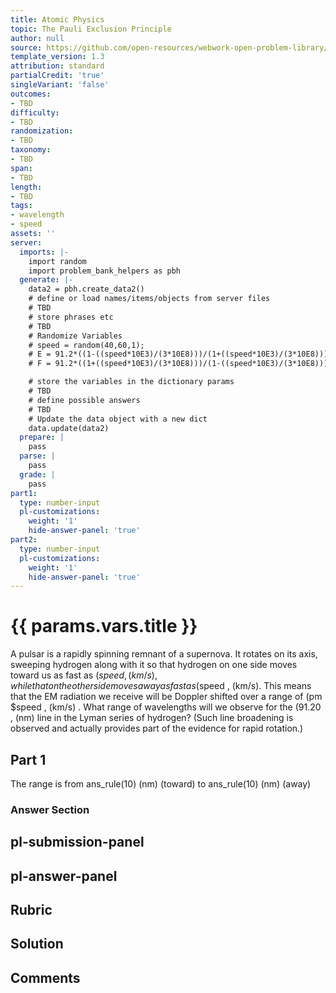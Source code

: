 ```yaml
---
title: Atomic Physics
topic: The Pauli Exclusion Principle
author: null
source: https://github.com/open-resources/webwork-open-problem-library/tree/master/Contrib/BrockPhysics/College_Physics_Urone/30.Atomic_Physics/30-09.The_Pauli_Exclusion_Principle/NU_U17_30_09_022.pg
template_version: 1.3
attribution: standard
partialCredit: 'true'
singleVariant: 'false'
outcomes:
- TBD
difficulty:
- TBD
randomization:
- TBD
taxonomy:
- TBD
span:
- TBD
length:
- TBD
tags:
- wavelength
- speed
assets: ''
server:
  imports: |-
    import random
    import problem_bank_helpers as pbh
  generate: |-
    data2 = pbh.create_data2()
    # define or load names/items/objects from server files
    # TBD
    # store phrases etc
    # TBD
    # Randomize Variables
    # speed = random(40,60,1);
    # E = 91.2*((1-((speed*10E3)/(3*10E8)))/(1+((speed*10E3)/(3*10E8))))E(1/2);
    # F = 91.2*((1+((speed*10E3)/(3*10E8)))/(1-((speed*10E3)/(3*10E8))))E(1/2);

    # store the variables in the dictionary params
    # TBD
    # define possible answers
    # TBD
    # Update the data object with a new dict
    data.update(data2)
  prepare: |
    pass
  parse: |
    pass
  grade: |
    pass
part1:
  type: number-input
  pl-customizations:
    weight: '1'
    hide-answer-panel: 'true'
part2:
  type: number-input
  pl-customizations:
    weight: '1'
    hide-answer-panel: 'true'
---
```


# {{ params.vars.title }} 


A pulsar is a rapidly spinning remnant of a supernova. It rotates on its axis, sweeping hydrogen along with it so that hydrogen on one side moves toward us as fast as ($speed , (km/s), while that on the other side moves away as fast as ($speed , (km/s). This means that the EM radiation we receive will be Doppler shifted over a range of (pm $speed , (km/s) . What range of wavelengths will we observe for the (91.20 , (nm) line in the Lyman series of hydrogen? (Such line broadening is observed and actually provides part of the evidence for rapid rotation.)

## Part 1 
The range is from ans_rule(10) (nm) (toward) to ans_rule(10) (nm) (away) 


 ### Answer Section


## pl-submission-panel 


## pl-answer-panel 


## Rubric 


## Solution 


## Comments 


